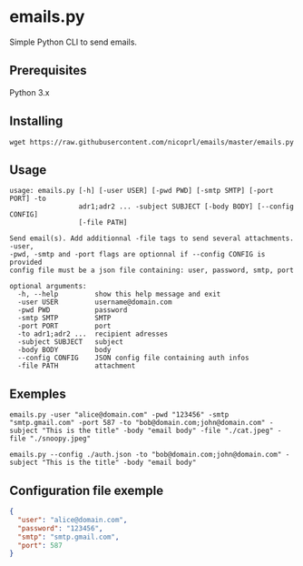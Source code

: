 # emails.py

Simple Python CLI to send emails.

## Prerequisites

Python 3.x

## Installing

`wget https://raw.githubusercontent.com/nicoprl/emails/master/emails.py`

## Usage
```
usage: emails.py [-h] [-user USER] [-pwd PWD] [-smtp SMTP] [-port PORT] -to
                 adr1;adr2 ... -subject SUBJECT [-body BODY] [--config CONFIG]
                 [-file PATH]

Send email(s). Add additionnal -file tags to send several attachments. -user,
-pwd, -smtp and -port flags are optionnal if --config CONFIG is provided
config file must be a json file containing: user, password, smtp, port

optional arguments:
  -h, --help         show this help message and exit
  -user USER         username@domain.com
  -pwd PWD           password
  -smtp SMTP         SMTP
  -port PORT         port
  -to adr1;adr2 ...  recipient adresses
  -subject SUBJECT   subject
  -body BODY         body
  --config CONFIG    JSON config file containing auth infos
  -file PATH         attachment
```
## Exemples

`emails.py -user "alice@domain.com" -pwd "123456" -smtp "smtp.gmail.com" -port 587 -to "bob@domain.com;john@domain.com" -subject "This is the title" -body "email body" -file "./cat.jpeg" -file "./snoopy.jpeg"`

`emails.py --config ./auth.json -to "bob@domain.com;john@domain.com" -subject "This is the title" -body "email body"`

## Configuration file exemple
```json
{
  "user": "alice@domain.com",
  "password": "123456",
  "smtp": "smtp.gmail.com",
  "port": 587
}
```
